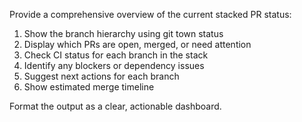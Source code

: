 Provide a comprehensive overview of the current stacked PR status:

1. Show the branch hierarchy using git town status
2. Display which PRs are open, merged, or need attention
3. Check CI status for each branch in the stack  
4. Identify any blockers or dependency issues
5. Suggest next actions for each branch
6. Show estimated merge timeline

Format the output as a clear, actionable dashboard.